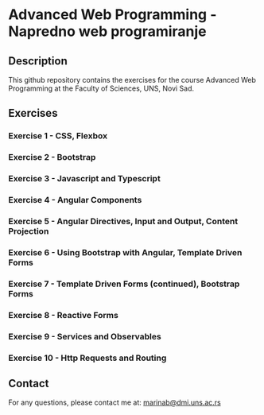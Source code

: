 # Advanced Web Programming - Napredno web programiranje

## Description
This github repository contains the exercises for the course Advanced Web Programming at the Faculty of Sciences, UNS, Novi Sad.


## Exercises

### Exercise 1 - CSS, Flexbox
### Exercise 2 - Bootstrap
### Exercise 3 - Javascript and Typescript
### Exercise 4 - Angular Components
### Exercise 5 - Angular Directives, Input and Output, Content Projection
### Exercise 6 - Using Bootstrap with Angular, Template Driven Forms
### Exercise 7 - Template Driven Forms (continued), Bootstrap Forms
### Exercise 8 - Reactive Forms
### Exercise 9 - Services and Observables
### Exercise 10 - Http Requests and Routing


## Contact
For any questions, please contact me at: <marinab@dmi.uns.ac.rs>